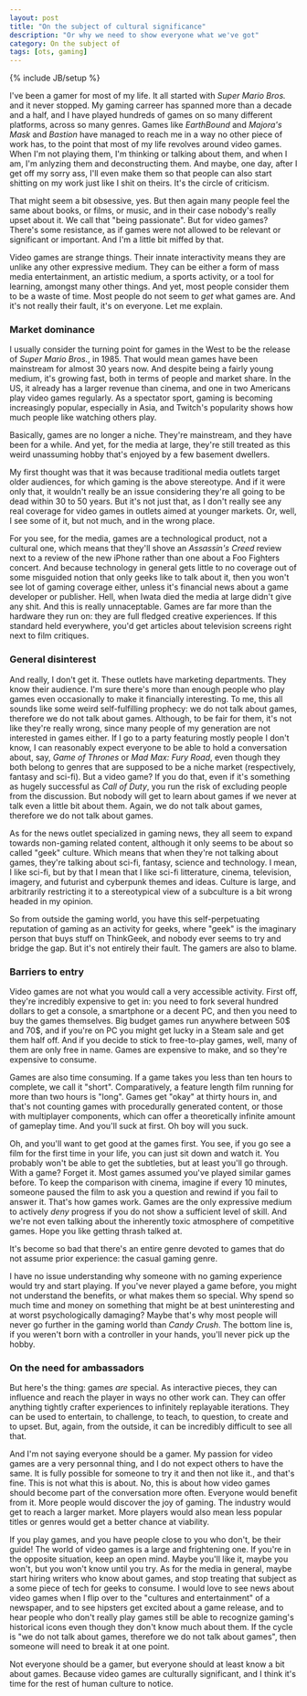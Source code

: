```yaml
---
layout: post
title: "On the subject of cultural significance"
description: "Or why we need to show everyone what we've got"
category: On the subject of
tags: [ots, gaming]
---
```

{% include JB/setup %}

I've been a gamer for most of my life. It all started with _Super Mario Bros._ and it never stopped. My gaming carreer has spanned more than a decade and a half, and I have played hundreds of games on so many different platforms, across so many genres. Games like _EarthBound_ and _Majora's Mask_ and _Bastion_ have managed to reach me in a way no other piece of work has, to the point that most of my life revolves around video games. When I'm not playing them, I'm thinking or talking about them, and when I am, I'm anlyzing them and deconstructing them. And maybe, one day, after I get off my sorry ass, I'll even make them so that people can also start shitting on my work just like I shit on theirs. It's the circle of criticism.

That might seem a bit obsessive, yes. But then again many people feel the same about books, or films, or music, and in their case nobody's really upset about it. We call that "being passionate". But for video games? There's some resistance, as if games were not allowed to be relevant or significant or important. And I'm a little bit miffed by that.

<!-- more -->

Video games are strange things. Their innate interactivity means they are unlike any other expressive medium. They can be either a form of mass media entertainment, an artistic medium, a sports activity, or a tool for learning, amongst many other things. And yet, most people consider them to be a waste of time. Most people do not seem to _get_ what games are. And it's not really their fault, it's on everyone. Let me explain.

### Market dominance

I usually consider the turning point for games in the West to be the release of _Super Mario Bros._, in 1985. That would mean games have been mainstream for almost 30 years now. And despite being a fairly young medium, it's growing fast, both in terms of people and market share. In the US, it already has a larger revenue than cinema, and one in two Americans play video games regularly. As a spectator sport, gaming is becoming increasingly popular, especially in Asia, and Twitch's popularity shows how much people like watching others play.

Basically, games are no longer a niche. They're mainstream, and they have been for a while. And yet, for the media at large, they're still treated as this weird unassuming hobby that's enjoyed by a few basement dwellers.

My first thought was that it was because traditional media outlets target older audiences, for which gaming is the above stereotype. And if it were only that, it wouldn't really be an issue considering they're all going to be dead within 30 to 50 years. But it's not just that, as I don't really see any real coverage for video games in outlets aimed at younger markets. Or, well, I see some of it, but not much, and in the wrong place.

For you see, for the media, games are a technological product, not a cultural one, which means that they'll shove an _Assassin's Creed_ review next to a review of the new iPhone rather than one about a Foo Fighters concert. And because technology in general gets little to no coverage out of some misguided notion that only geeks like to talk about it, then you won't see lot of gaming coverage either, unless it's financial news about a game developer or publisher. Hell, when Iwata died the media at large didn't give any shit. And this is really unnaceptable. Games are far more than the hardware they run on: they are full fledged creative experiences. If this standard held everywhere, you'd get articles about television screens right next to film critiques.

### General disinterest

And really, I don't get it. These outlets have marketing departments. They know their audience. I'm sure there's more than enough people who play games even occasionally to make it financially interesting. To me, this all sounds like some weird self-fulfilling prophecy: we do not talk about games, therefore we do not talk about games. Although, to be fair for them, it's not like they're really wrong, since many people of my generation are not interested in games either. If I go to a party featuring mostly people I don't know, I can reasonably expect everyone to be able to hold a conversation about, say, _Game of Thrones_ or _Mad Max: Fury Road_, even though they both belong to genres that are supposed to be a niche market (respectively, fantasy and sci-fi). But a video game? If you do that, even if it's something as hugely successful as _Call of Duty_, you run the risk of excluding people from the discussion. But nobody will get to learn about games if we never at talk even a little bit about them. Again, we do not talk about games, therefore we do not talk about games.

As for the news outlet specialized in gaming news, they all seem to expand towards non-gaming related content, although it only seems to be about so called "geek" culture. Which means that when they're not talking about games, they're talking about sci-fi, fantasy, science and technology. I mean, I like sci-fi, but by that I mean that I like sci-fi litterature, cinema, television, imagery, and futurist and cyberpunk themes and ideas. Culture is large, and arbitrarily restricting it to a stereotypical view of a subculture is a bit wrong headed in my opinion.

So from outside the gaming world, you have this self-perpetuating reputation of gaming as an activity for geeks, where "geek" is the imaginary person that buys stuff on ThinkGeek, and nobody ever seems to try and bridge the gap. But it's not entirely their fault. The gamers are also to blame.

### Barriers to entry

Video games are not what you would call a very accessible activity. First off, they're incredibly expensive to get in: you need to fork several hundred dollars to get a console, a smartphone or a decent PC, and then you need to buy the games themselves. Big budget games run anywhere between 50$ and 70$, and if you're on PC you might get lucky in a Steam sale and get them half off. And if you decide to stick to free-to-play games, well, many of them are only free in name. Games are expensive to make, and so they're expensive to consume.

Games are also time consuming. If a game takes you less than ten hours to complete, we call it "short". Comparatively, a feature length film running for more than two hours is "long". Games get "okay" at thirty hours in, and that's not counting games with procedurally generated content, or those with multiplayer components, which can offer a theoretically infinite amount of gameplay time. And you'll suck at first. Oh boy will you suck.

Oh, and you'll want to get good at the games first. You see, if you go see a film for the first time in your life, you can just sit down and watch it. You probably won't be able to get the subtleties, but at least you'll go through. With a game? Forget it. Most games assumed you've played similar games before. To keep the comparison with cinema, imagine if every 10 minutes, someone paused the film to ask you a question and rewind if you fail to answer it. That's how games work. Games are the only expressive medium to actively _deny_ progress if you do not show a sufficient level of skill. And we're not even talking about the inherently toxic atmosphere of competitive games. Hope you like getting thrash talked at.

It's become so bad that there's an entire genre devoted to games that do not assume prior experience: the casual gaming genre.

I have no issue understanding why someone with no gaming experience would try and start playing. If you've never played a game before, you might not understand the benefits, or what makes them so special. Why spend so much time and money on something that might be at best uninteresting and at worst psychologically damaging? Maybe that's why most people will never go further in the gaming world than _Candy Crush_. The bottom line is, if you weren't born with a controller in your hands, you'll never pick up the hobby. 

### On the need for ambassadors

But here's the thing: games _are_ special. As interactive pieces, they can influence and reach the player in ways no other work can. They can offer anything tightly crafter experiences to infinitely replayable iterations. They can be used to entertain, to challenge, to teach, to question, to create and to upset. But, again, from the outside, it can be incredibly difficult to see all that.

And I'm not saying everyone should be a gamer. My passion for video games are a very personnal thing, and I do not expect others to have the same. It is fully possible for someone to try it and then not like it., and that's fine. This is not what this is about. No, this is about how video games should become part of the conversation more often. Everyone would benefit from it. More people would discover the joy of gaming. The industry would get to reach a larger market. More players would also mean less popular titles or genres would get a better chance at viability.

If you play games, and you have people close to you who don't, be their guide! The world of video games is a large and frightening one. If you're in the opposite situation, keep an open mind. Maybe you'll like it, maybe you won't, but you won't know until you try. As for the media in general, maybe start hiring writers who know about games, and stop treating that subject as a some piece of tech for geeks to consume. I would love to see news about video games when I flip over to the "cultures and entertainment" of a newspaper, and to see hipsters get excited about a game release, and to hear people who don't really play games still be able to recognize gaming's historical icons even though they don't know much about them. If the cycle is "we do not talk about games, therefore we do not talk about games", then someone will need to break it at one point.

Not everyone should be a gamer, but everyone should at least know a bit about games. Because video games are culturally significant, and I think it's time for the rest of human culture to notice.